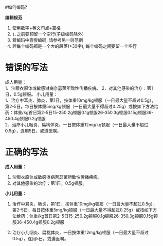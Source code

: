 #如何编码?


**编辑规范**

1. 使用数字+英文句点+空格
2. <code>1.</code>之前要预留一个空行(子级编码除外) 
3. 若编码中嵌套编码, 请参考另一则范例
4. 若每个编码都是一个大的段落(>30字), 每个编码之间要留一个空行

# 错误的写法

成人用量：  
1、沙眼衣原体或敏感淋病奈瑟菌所致性传播疾病。
2、对其他感染的治疗：第1日，0.5g顿服。
小儿用量：  
1、治疗中耳炎、肺炎，第1日，按体重10mg/kg顿服（一日最大量不超过0.5g），第2-5日，每日按体重5mg/kg顿服（一日最大量不得超过0.25g）或按如下方法给药：体重/kg首日第2-5日15-250.2g顿服0.1g顿服26-350.3g顿服0.15g顿服36-450.4g顿服0.2g顿服  
2、治疗小儿咽炎、扁桃体炎，一日按体重12mg/kg顿服（一日最大量不超过0.5g），连用5日。或遵医嘱。


# 正确的写法

**成人用量：**  

1. 沙眼衣原体或敏感淋病奈瑟菌所致性传播疾病。  
2. 对其他感染的治疗：第1日，0.5g顿服。
 
**小儿用量：**
  
1. 治疗中耳炎、肺炎，第1日，按体重10mg/kg顿服（一日最大量不超过0.5g），第2-5日，每日按体重5mg/kg顿服（一日最大量不得超过0.25g）或按如下方法给药：体重/kg首日第2-5日15-250.2g顿服0.1g顿服26-350.3g顿服0.15g顿服36-450.4g顿服0.2g顿服  

2. 治疗小儿咽炎、扁桃体炎，一日按体重12mg/kg顿服（一日最大量不超过0.5g），连用5日。或遵医嘱。
